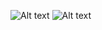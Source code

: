![Alt text](/Users/TraciFong/Desktop/DBC/phase-0/week-2/imgs/wireframe-blog-index.png)
![Alt text](/Users/TraciFong/Desktop/DBC/phase-0/week-2/imgs/wireframe-index.png)